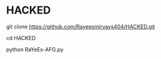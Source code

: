 # HACKED

git clone https://github.com/Rayeesmirvays404/HACKED.git

cd HACKED

python RaYeEs-AFG.py
